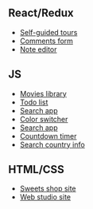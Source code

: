 <h2>React/Redux</h2>
<ul>
    <li><a href="">Self-guided tours</a></li>
    <li><a href="">Comments form</a></li>
    <li><a href="">Note editor</a></li>
</ul>

<h2>JS</h2>
<ul>
    <li><a href="">Movies library</a></li>
    <li><a href="">Todo list</a></li>
    <li><a href="">Search app</a></li>
    <li><a href="">Color switcher</a></li>
    <li><a href="">Search app</a></li>
    <li><a href="">Countdown timer</a></li>
    <li><a href="">Search country info</a></li>
    
</ul>

<h2>HTML/CSS</h2>
<ul>
    <li><a href="">Sweets shop site</a></li>
    <li><a href="">Web studio site</a></li>    
</ul>
